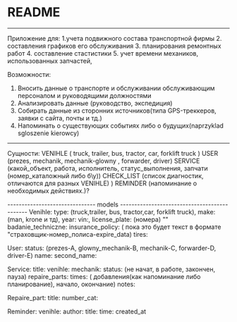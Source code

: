 # README

----------------------------------------------------------------------------------

Приложение для: 
  1.учета подвижного состава транспортной фирмы
  2. составления графиков его обслуживания
  3. планирования ремонтных работ
  4. составление стастистики 
  5. учет времени механиков, использованных запчастей,   

Возможности:
1. Вносить данные о транспорте и обслуживании обслуживающим персоналом и
   руководящими должностями
2. Анализировать данные (руководство, экспедиция)
3. Собирать данные из сторонних источников(типа GPS-треккеров, заявки с сайта, почты
   и тд.)
4. Напоминать о существующих событиях либо о будущих(naprzyklad sgloszenie kierowcy)
----------------------------------------------------------------------------

Сущности:   VENIHLE ( truck, trailer, bus, tractor, car, forklift truck ) 
            USER    (prezes, mechanik, mechanik-glowny , forwarder, driver)
            SERVICE (какой_объект, работa, исполнитель, статус_выполнения,
                          запчати (номер_каталожный либо б\у)) 
            CHECK_LIST (список диагностик, отличаются для разных VENIHLE)
)
            REMINDER (напоминание о необходимых действиях.)?

-------------------------------  models ---------------------------------------------
Venihle:  type: (truck,trailer, bus, tractor,car, forklift truck), 
          make: (man, krone и тд), 
          year: 
          vin:,
          license_plate: (номера) ""
          badanie_techniczne:
          insurance_policy: ( пока это будет текст в формате "страховщик-номер_полиса-expire_data)
          tires:

User:     status: (prezes-A, glowny_mechanik-B, mechanik-C, forwarder-D, driver-E) 
          name:
          second_name: 
    

Service:  title:
          venihle:
          mechanik:
          status:  (не начат, в работе, закончен, пауза)
          repaire_parts:
          times:    ( добавления(как напоминание либо планирование), начало, окончание)
          notes:    

Repaire_part:  title:
                number_cat: 

Reminder:   venihle:
            author: 
            title:
            time:  created_at